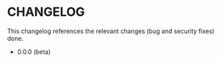 CHANGELOG
=========

This changelog references the relevant changes (bug and security fixes) done. 

* 0.0.0 (beta)